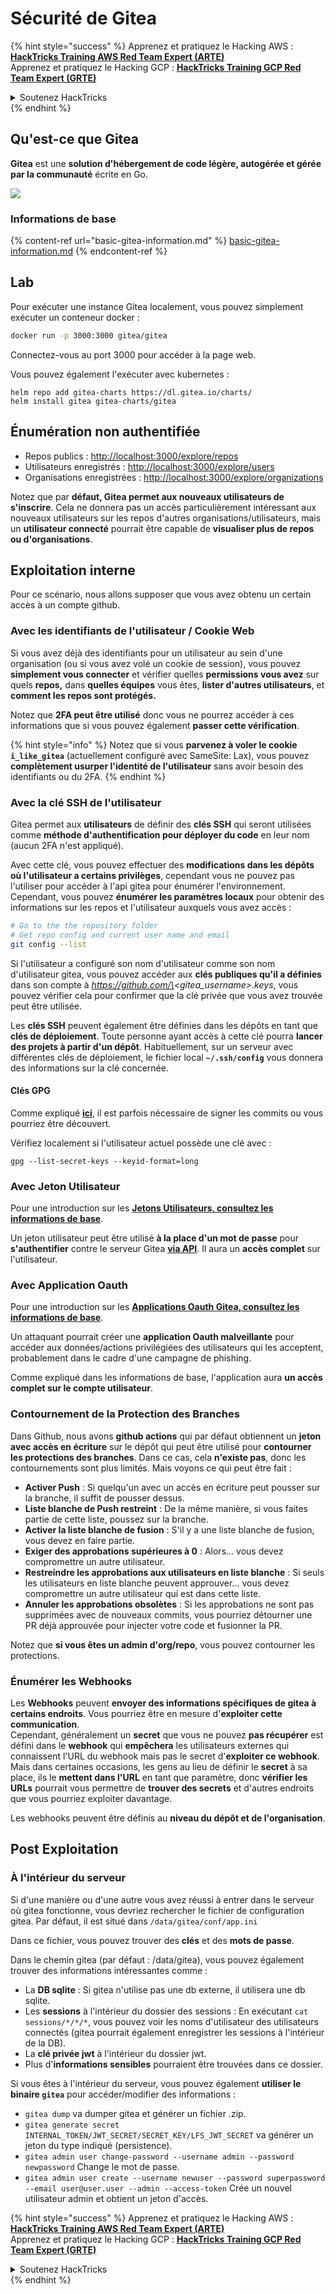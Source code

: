 # Sécurité de Gitea

{% hint style="success" %}
Apprenez et pratiquez le Hacking AWS :<img src="/.gitbook/assets/image.png" alt="" data-size="line">[**HackTricks Training AWS Red Team Expert (ARTE)**](https://training.hacktricks.xyz/courses/arte)<img src="/.gitbook/assets/image.png" alt="" data-size="line">\
Apprenez et pratiquez le Hacking GCP : <img src="/.gitbook/assets/image (2).png" alt="" data-size="line">[**HackTricks Training GCP Red Team Expert (GRTE)**<img src="/.gitbook/assets/image (2).png" alt="" data-size="line">](https://training.hacktricks.xyz/courses/grte)

<details>

<summary>Soutenez HackTricks</summary>

* Consultez les [**plans d'abonnement**](https://github.com/sponsors/carlospolop) !
* **Rejoignez le** 💬 [**groupe Discord**](https://discord.gg/hRep4RUj7f) ou le [**groupe Telegram**](https://t.me/peass) ou **suivez-nous** sur **Twitter** 🐦 [**@hacktricks\_live**](https://twitter.com/hacktricks\_live)**.**
* **Partagez des astuces de hacking en soumettant des PRs aux dépôts GitHub** [**HackTricks**](https://github.com/carlospolop/hacktricks) et [**HackTricks Cloud**](https://github.com/carlospolop/hacktricks-cloud).

</details>
{% endhint %}

## Qu'est-ce que Gitea

**Gitea** est une **solution d'hébergement de code légère, autogérée et gérée par la communauté** écrite en Go.

![](<../../.gitbook/assets/image (160).png>)

### Informations de base

{% content-ref url="basic-gitea-information.md" %}
[basic-gitea-information.md](basic-gitea-information.md)
{% endcontent-ref %}

## Lab

Pour exécuter une instance Gitea localement, vous pouvez simplement exécuter un conteneur docker :
```bash
docker run -p 3000:3000 gitea/gitea
```
Connectez-vous au port 3000 pour accéder à la page web.

Vous pouvez également l'exécuter avec kubernetes :
```
helm repo add gitea-charts https://dl.gitea.io/charts/
helm install gitea gitea-charts/gitea
```
## Énumération non authentifiée

* Repos publics : [http://localhost:3000/explore/repos](http://localhost:3000/explore/repos)
* Utilisateurs enregistrés : [http://localhost:3000/explore/users](http://localhost:3000/explore/users)
* Organisations enregistrées : [http://localhost:3000/explore/organizations](http://localhost:3000/explore/organizations)

Notez que par **défaut, Gitea permet aux nouveaux utilisateurs de s'inscrire**. Cela ne donnera pas un accès particulièrement intéressant aux nouveaux utilisateurs sur les repos d'autres organisations/utilisateurs, mais un **utilisateur connecté** pourrait être capable de **visualiser plus de repos ou d'organisations**.

## Exploitation interne

Pour ce scénario, nous allons supposer que vous avez obtenu un certain accès à un compte github.

### Avec les identifiants de l'utilisateur / Cookie Web

Si vous avez déjà des identifiants pour un utilisateur au sein d'une organisation (ou si vous avez volé un cookie de session), vous pouvez **simplement vous connecter** et vérifier quelles **permissions vous avez** sur quels **repos,** dans **quelles équipes** vous êtes, **lister d'autres utilisateurs**, et **comment les repos sont protégés.**

Notez que **2FA peut être utilisé** donc vous ne pourrez accéder à ces informations que si vous pouvez également **passer cette vérification**.

{% hint style="info" %}
Notez que si vous **parvenez à voler le cookie `i_like_gitea`** (actuellement configuré avec SameSite: Lax), vous pouvez **complètement usurper l'identité de l'utilisateur** sans avoir besoin des identifiants ou du 2FA.
{% endhint %}

### Avec la clé SSH de l'utilisateur

Gitea permet aux **utilisateurs** de définir des **clés SSH** qui seront utilisées comme **méthode d'authentification pour déployer du code** en leur nom (aucun 2FA n'est appliqué).

Avec cette clé, vous pouvez effectuer des **modifications dans les dépôts où l'utilisateur a certains privilèges**, cependant vous ne pouvez pas l'utiliser pour accéder à l'api gitea pour énumérer l'environnement. Cependant, vous pouvez **énumérer les paramètres locaux** pour obtenir des informations sur les repos et l'utilisateur auxquels vous avez accès :
```bash
# Go to the the repository folder
# Get repo config and current user name and email
git config --list
```
Si l'utilisateur a configuré son nom d'utilisateur comme son nom d'utilisateur gitea, vous pouvez accéder aux **clés publiques qu'il a définies** dans son compte à _https://github.com/\<gitea\_username>.keys_, vous pouvez vérifier cela pour confirmer que la clé privée que vous avez trouvée peut être utilisée.

Les **clés SSH** peuvent également être définies dans les dépôts en tant que **clés de déploiement**. Toute personne ayant accès à cette clé pourra **lancer des projets à partir d'un dépôt**. Habituellement, sur un serveur avec différentes clés de déploiement, le fichier local **`~/.ssh/config`** vous donnera des informations sur la clé concernée.

#### Clés GPG

Comme expliqué [**ici**](https://github.com/carlospolop/hacktricks-cloud/blob/master/pentesting-ci-cd/gitea-security/broken-reference/README.md), il est parfois nécessaire de signer les commits ou vous pourriez être découvert.

Vérifiez localement si l'utilisateur actuel possède une clé avec :
```shell
gpg --list-secret-keys --keyid-format=long
```
### Avec Jeton Utilisateur

Pour une introduction sur les [**Jetons Utilisateurs, consultez les informations de base**](basic-gitea-information.md#personal-access-tokens).

Un jeton utilisateur peut être utilisé **à la place d'un mot de passe** pour **s'authentifier** contre le serveur Gitea [**via API**](https://try.gitea.io/api/swagger#/). Il aura un **accès complet** sur l'utilisateur.

### Avec Application Oauth

Pour une introduction sur les [**Applications Oauth Gitea, consultez les informations de base**](./#with-oauth-application).

Un attaquant pourrait créer une **application Oauth malveillante** pour accéder aux données/actions privilégiées des utilisateurs qui les acceptent, probablement dans le cadre d'une campagne de phishing.

Comme expliqué dans les informations de base, l'application aura **un accès complet sur le compte utilisateur**.

### Contournement de la Protection des Branches

Dans Github, nous avons **github actions** qui par défaut obtiennent un **jeton avec accès en écriture** sur le dépôt qui peut être utilisé pour **contourner les protections des branches**. Dans ce cas, cela **n'existe pas**, donc les contournements sont plus limités. Mais voyons ce qui peut être fait :

* **Activer Push** : Si quelqu'un avec un accès en écriture peut pousser sur la branche, il suffit de pousser dessus.
* **Liste blanche de Push restreint** : De la même manière, si vous faites partie de cette liste, poussez sur la branche.
* **Activer la liste blanche de fusion** : S'il y a une liste blanche de fusion, vous devez en faire partie.
* **Exiger des approbations supérieures à 0** : Alors... vous devez compromettre un autre utilisateur.
* **Restreindre les approbations aux utilisateurs en liste blanche** : Si seuls les utilisateurs en liste blanche peuvent approuver... vous devez compromettre un autre utilisateur qui est dans cette liste.
* **Annuler les approbations obsolètes** : Si les approbations ne sont pas supprimées avec de nouveaux commits, vous pourriez détourner une PR déjà approuvée pour injecter votre code et fusionner la PR.

Notez que **si vous êtes un admin d'org/repo**, vous pouvez contourner les protections.

### Énumérer les Webhooks

Les **Webhooks** peuvent **envoyer des informations spécifiques de gitea à certains endroits**. Vous pourriez être en mesure d'**exploiter cette communication**.\
Cependant, généralement un **secret** que vous ne pouvez **pas récupérer** est défini dans le **webhook** qui **empêchera** les utilisateurs externes qui connaissent l'URL du webhook mais pas le secret d'**exploiter ce webhook**.\
Mais dans certaines occasions, les gens au lieu de définir le **secret** à sa place, ils le **mettent dans l'URL** en tant que paramètre, donc **vérifier les URLs** pourrait vous permettre de **trouver des secrets** et d'autres endroits que vous pourriez exploiter davantage.

Les webhooks peuvent être définis au **niveau du dépôt et de l'organisation**.

## Post Exploitation

### À l'intérieur du serveur

Si d'une manière ou d'une autre vous avez réussi à entrer dans le serveur où gitea fonctionne, vous devriez rechercher le fichier de configuration gitea. Par défaut, il est situé dans `/data/gitea/conf/app.ini`

Dans ce fichier, vous pouvez trouver des **clés** et des **mots de passe**.

Dans le chemin gitea (par défaut : /data/gitea), vous pouvez également trouver des informations intéressantes comme :

* La **DB sqlite** : Si gitea n'utilise pas une db externe, il utilisera une db sqlite.
* Les **sessions** à l'intérieur du dossier des sessions : En exécutant `cat sessions/*/*/*`, vous pouvez voir les noms d'utilisateur des utilisateurs connectés (gitea pourrait également enregistrer les sessions à l'intérieur de la DB).
* La **clé privée jwt** à l'intérieur du dossier jwt.
* Plus d'**informations sensibles** pourraient être trouvées dans ce dossier.

Si vous êtes à l'intérieur du serveur, vous pouvez également **utiliser le binaire `gitea`** pour accéder/modifier des informations :

* `gitea dump` va dumper gitea et générer un fichier .zip.
* `gitea generate secret INTERNAL_TOKEN/JWT_SECRET/SECRET_KEY/LFS_JWT_SECRET` va générer un jeton du type indiqué (persistence).
* `gitea admin user change-password --username admin --password newpassword` Change le mot de passe.
* `gitea admin user create --username newuser --password superpassword --email user@user.user --admin --access-token` Crée un nouvel utilisateur admin et obtient un jeton d'accès.

{% hint style="success" %}
Apprenez et pratiquez le Hacking AWS :<img src="/.gitbook/assets/image.png" alt="" data-size="line">[**HackTricks Training AWS Red Team Expert (ARTE)**](https://training.hacktricks.xyz/courses/arte)<img src="/.gitbook/assets/image.png" alt="" data-size="line">\
Apprenez et pratiquez le Hacking GCP : <img src="/.gitbook/assets/image (2).png" alt="" data-size="line">[**HackTricks Training GCP Red Team Expert (GRTE)**<img src="/.gitbook/assets/image (2).png" alt="" data-size="line">](https://training.hacktricks.xyz/courses/grte)

<details>

<summary>Soutenez HackTricks</summary>

* Consultez les [**plans d'abonnement**](https://github.com/sponsors/carlospolop) !
* **Rejoignez le** 💬 [**groupe Discord**](https://discord.gg/hRep4RUj7f) ou le [**groupe telegram**](https://t.me/peass) ou **suivez-nous** sur **Twitter** 🐦 [**@hacktricks\_live**](https://twitter.com/hacktricks\_live)**.**
* **Partagez des astuces de hacking en soumettant des PRs aux** [**HackTricks**](https://github.com/carlospolop/hacktricks) et [**HackTricks Cloud**](https://github.com/carlospolop/hacktricks-cloud) repos github.

</details>
{% endhint %}
